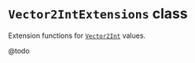 # `Vector2IntExtensions` class

Extension functions for [`Vector2Int`](https://docs.unity3d.com/ScriptReference/Vector2Int.html) values.

@todo